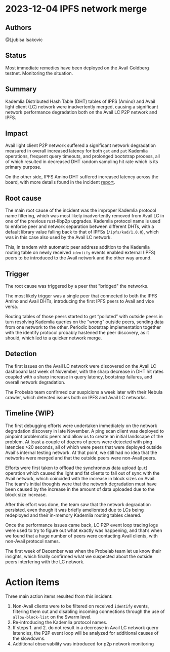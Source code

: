 # 2023-12-04 IPFS network merge

## Authors

@Ljubisa Isakovic

## Status

Most immediate remedies have been deployed on the Avail Goldberg testnet. Monitoring the situation.

## Summary

Kademlia Distributed Hash Table (DHT) tables of IPFS (Amino) and Avail light client (LC) network were inadvertently merged, causing a significant network performance degradation both on the Avail LC P2P network and IPFS.

## Impact

Avail light client P2P network suffered a significant network degradation measured in overall increased latency for both `get` and `put` Kademlia operations, frequent query timeouts, and prolonged bootstrap process, all of which resulted in decreased DHT random sampling hit rate which is its primary purpose.

On the other side, IPFS Amino DHT suffered increased latency across the board, with more details found in the incident [report](https://discuss.ipfs.tech/t/incident-report-increased-latency-on-the-amino-dht/17338).

## Root cause

The main root cause of the incident was the improper Kademlia protocol name filtering, which was most likely inadvertently removed from Avail LC in one of the previous rust-libp2p upgrades. Kademlia protocol name is used to enforce peer and network separation between different DHTs, with a default library value falling back to that of IPFSs (`/ipfs/kad/1.0.0`), which was in this case also used by the Avail LC network.

This, in tandem with automatic peer address addition to the Kademlia routing table on newly received `identify` events enabled external (IPFS) peers to be introduced to the Avail network and the other way around.

## Trigger

The root cause was triggered by a peer that "bridged" the networks.

The most likely trigger was a single peer that connected to both the IPFS Amino and Avail DHTs, introducing the first IPFS peers to Avail and vice versa. 

Routing tables of those peers started to get “polluted” with outside peers in turn resolving Kademlia queries on the “wrong” outside peers, sending data from one network to the other. Periodic bootstrap implementation together with the identify protocol probably hastened the peer discovery, as it should, which led to a quicker network merge.

## Detection

The first issues on the Avail LC network were discovered on the Avail LC dashboard last week of November, with the sharp decrease in DHT hit rates coupled with a sharp increase in query latency, bootstrap failures, and overall network degradation. 

The Probelab team confirmed our suspicions a week later with their Nebula crawler, which detected issues both on IPFS and Avail LC networks.

## Timeline {WIP}

The first debugging efforts were undertaken immediately on the network degradation discovery in late November. A ping scan client was deployed to pinpoint problematic peers and allow us to create an initial landscape of the problem. At least a couple of dozens of peers were detected with ping latencies >20 seconds, all of which were peers that were deployed outside Avail's internal testing network. At that point, we still had no idea that the networks were merged and that the outside peers were non-Avail peers.

Efforts were first taken to offload the synchronous data upload (`put`) operation which caused the light and fat clients to fall out of sync with the Avail network, which coincided with the increase in block sizes on Avail. The team's initial thoughts were that the network degradation must have been caused by the increase in the amount of data uploaded due to the block size increase.

After this effort was done, the team saw that the network degradation persisted, even though it was briefly ameliorated due to LCs being redeployed and their in-memory Kademlia routing tables cleared.

Once the performance issues came back, LC P2P event loop tracing logs were used to try to figure out what exactly was happening, and that’s when we found that a huge number of peers were contacting Avail clients, with non-Avail protocol names.

The first week of December was when the Probelab team let us know their insights, which finally confirmed what we suspected about the outside peers interfering with the LC network.

# Action items

Three main action items resulted from this incident:

1. Non-Avail clients were to be filtered on received `identify` events, filtering them out and disabling incoming connections through the use of `allow-block-list` on the Swarm level.
2. Re-introducing the Kademlia protocol names. 
3. If steps 1. and 2. do not result in a decrease in Avail LC network query latencies, the P2P event loop will be analyzed for additional causes of the slowdowns.
4. Additional observability was introduced for p2p network monitoring

